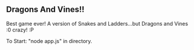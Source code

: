 ## Dragons And Vines!!

Best game ever! A version of Snakes and Ladders...but Dragons and Vines :0 crazy! :P

To Start: "node app.js" in directory.
